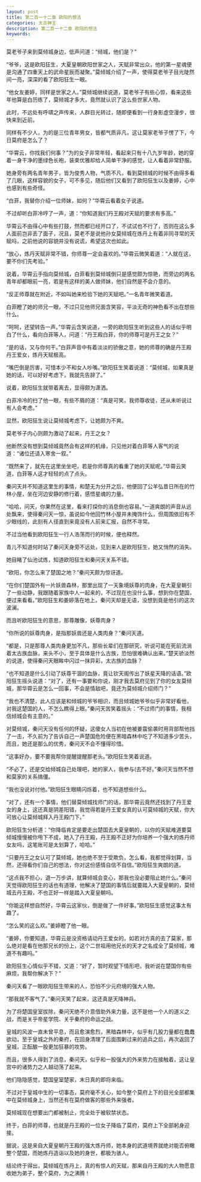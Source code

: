 ```yaml
---
layout: post
title: 第二百一十二章 欧阳的想法
categories: 太古神王
description: 第二百一十二章 欧阳的想法
keywords:
---
```


莫老爷子来到莫倾城身边，低声问道：“倾城，他们是？”

“爷爷，这是欧阳狂生，大夏皇朝欧阳世家之人，天赋非常出众，他的第一星魂便是沟通了四重天上的武命星辰而凝聚。”莫倾城介绍了一声，使得莫老爷子目光陡然间一亮，深深的看了欧阳狂生一眼。

“他女友姜婷，同样是世家之人。”莫倾城继续说道，莫老爷子有些心惊，看来这些年他算是白历练了，莫倾城才多大，竟然就认识了这么些世家人物。

此时，不远处有呼啸之声传来，人群目光转过，随即便看到一行身影虚空漫步，很快来到近前。

同样有不少人，为的是三位青年男女，皆都气质非凡，这让莫家老爷子愣了下，今日莫府是怎么了？

“华霄云，你找我们何事？”为的女子非常年轻，看起来只有十八九岁年龄，她的穿着一身干净的墨绿色长袍，装束优雅却给人简单干净的感觉，让人看着非常舒服。

她身旁有两名青年男子，皆为俊秀人物，气质不凡，看到莫倾城的时候不由得多看了几眼，这样容貌的女子，可不多见，随后他们又看到了欧阳狂生以及姜婷，心中也感到有些奇怪。

“白菲，我替你介绍一位师妹，如何？”华霄云看着女子说道。

不过却听白菲冷哼了一声，道：“你知道我们丹王殿对天赋的要求有多高。”

华霄云不由得心中有些打鼓，然而都已经开口了，不试试也不行了，否则在这么多人面前岂非丢了面子，况且，莫老不是说他孙女莫倾城在炼丹上有着非同寻常的天赋吗，之前他说的容貌并没有说谎，希望这次也如此。

“放心，炼丹天赋非常不错，你师尊一定会喜欢的。”华霄云微笑着道：“人就在这，要不你们先考验。”

说着，华霄云手指向莫倾城，白菲看到莫倾城倒只是感觉颇为惊艳，而旁边的两名青年却都眼前一亮，若是有这样的美人做师妹，他们自然是不会介意的。

“反正师尊就在附近，不如叫她来检验下她的天赋吧。”一名青年微笑着道。

白菲瞪了她的师兄一眼，不过只见他师兄面含笑容，平淡无奇的神色看不出在想些什么。

“呵呵，还望转告一声。”华霄云含笑说道，一旁的欧阳狂生听到这些人的话似乎明白了什么，看向白菲等人，问道：“丹王殿白菲，你的师尊可是丹王之女？”

“是的话，又与你何干。”白菲声音中有着淡淡的骄傲之意，她的师尊的确是丹王殿丹王爱女，炼丹天赋极高。

“嘴巴倒是厉害，可惜本少不和女人吵嘴。”欧阳狂生笑着说道：“莫倾城，如果真是她的话，可以好好考虑下，我就先告辞了。”

说着，欧阳狂生就带着离去，显得颇为潇洒。

白菲冷冷的扫了他一眼，有些不屑的道：“真是可笑，我师尊收徒，还从未听说过有人会考虑。”

显然，欧阳狂生说让莫倾城考虑下，让她颇为不爽。

莫老爷子内心则颇为激动了起来，丹王之女？

他断然没有想到莫倾城竟然会有这样的机缘，只见他对着白菲等人客气的说道：“诸位还请入寒舍一叙。”

“既然来了，就先在这里坐坐吧，若是你师尊真的看重了她的天赋呢。”华霄云笑道，白菲等人这才轻轻的点了点头。

秦问天并不知道这里生的事情，和楚无为分开之后，他便回了公羊弘昔日所在的竹林小屋，坐在河边安静的修行着，感悟星魂的力量。

“哈哈，问天，你果然在这里，看来打探你的消息倒也容易。”一道爽朗的声音从远处飘来，使得秦问天一惊，虽说如今他回竹林小屋并未掩饰什么，但周围依旧有不少眼线的，此刻有人径直到来竟没有人前来汇报，自然不寻常。

不过当他看到欧阳狂生一行人浩荡而行的时候，便也释然。

青儿不知道何时站了秦问天身旁不远处，见到来人是欧阳狂生，她又悄然的消失。

她目睹了仙池试炼，知道欧阳狂生和秦问天关系不错。

“欧阳，你怎么来了楚国之地？”秦问天颇为惊讶道。

“在你们楚国外有一片妖兽森林，那里出现了一天象境妖尊的肉身，在大夏皇朝引了一些动静，我跟随着家族中人一起来的，不过现在也没什么事，想到你在楚国，便过来看看。”欧阳狂生和姜婷落在地上，秦问天却是无语，没想到竟是他引的这次波澜。

而且听欧阳狂生的意思，那尊雕像，妖尊肉身？

“你所说的妖尊肉身，是指那妖兽还是人类肉身？”秦问天道。

“都是，只是那尊人类肉身更加不凡，那些长辈们在那研究，听说可能在死前流淌着太古族血脉，来头不小，至于具体是什么古族，恐怕很难确认出来。”楚天骄淡然的说道，使得秦问天眼眸中闪过一抹异彩，太古族的血脉？

“也不知道是什么引动了妖尊干涸的血脉，竟让钦天阁传出了妖星天降的话语。”欧阳狂生摇头说道：“对了，还有一事要和你说，刚才我去莫府见到了你的女友莫倾城，那华霄云是怎么一回事，不会是情敌吧，竟还为莫倾城介绍师门？”

“我也不清楚，此人应该是和倾城的爷爷相识，而且倾城她爷爷似乎非常好看他，对我这楚国的人，不怎么瞧得上眼。”秦问天苦笑着摇头：“不过师门的事情，我相信倾城会有主意的。”

对莫倾城，秦问天没有任何的怀疑，这傻女人当初在他被姜震偷袭时用背部帮他挡了一击，不久前为了告诉自己一声楚国危险便在黑暗森林中吃了不知道多少苦头，而且，她还是那么的优秀，秦问天不会不懂得珍惜。

“这事好办，要不要我帮你提醒提醒那老头。”欧阳狂生笑着说道。

“不必了，还是交给倾城自己处理吧，她的家人，我参与(去不好。”秦问天当然不想和莫家的关系搞僵。

“我也没说对付他。”欧阳狂生眼睛闪烁着，也不知道想些什么。

“对了，还有一个事情，他们替莫倾城找师门的话，那华霄云竟然还找到了丹王爱女的身上，这还真是阴差阳错，我觉得若是丹王爱女真的认可莫倾城的天赋，你大可放心让莫倾城拜入丹王殿门下。”

欧阳狂生分析道：“你降临肯定是要走出楚国去大夏皇朝的，以你的天赋难道要莫倾城慢慢被你甩下不成，她入了丹王殿，丹王殿不正好为你培养一个强大的炼丹师女友吗，这笔账可是太划算了，哈哈。”

“只要丹王之女认可了莫倾城，她也绝不至于受欺负，怎么看，我都觉得划算，当然，还得看你们自己的想法，你对这份感情自信不自信。”欧阳狂生爽朗的道。

“这点我不担心，退一万步讲，就算倾城会变心，那我也没必要阻止她什么。”秦问天觉得欧阳狂生的话也有道理，他解决了楚国的事情后就要踏入大夏皇朝的，莫倾城去丹王殿，不也正好一样是踏入大夏皇朝吗。

“你能这样想自然好，华霄云这家伙，倒是做了一件好事。”欧阳狂生感觉这事太有趣了。

“怎么笑的这么欢。”姜婷瞪了他一眼。

“姜婷，你要知道，华霄云是没资格请动丹王爱女的，如若对方真的去了莫家，那么绝对是看在他那兄长的份上，这个二世祖用他兄长的天才之名成全了莫倾城，难道不有趣吗。”

欧阳狂生心情似乎不错，又道：“好了，暂时观望下情形吧，我听说在楚国你有些麻烦，我帮你解决下？”

秦问天看了一眼欧阳狂生带来的人，恐怕不少元府境的强大人物。

“那我就不客气了。”秦问天笑了起来，这还真是天降神兵。

为了将楚国皇室拔除，秦问天绝不介意借助外来力量，这不是他一个人的道义之战，而是关乎帝星学院、关乎秦府的命运之战。

皇城的风波一直未曾平息，而且愈演愈烈，黑暗森林中，似乎有几股力量都在蠢蠢欲动，至于皇城之外的秦府，在回身清理了后面围剿过来的追兵之后，再次返回了皇城，正酝酿一股更加狂暴的攻势。

而且，很多人得到了消息，秦问天，似乎和一股强大的外来势力在接触着，这让皇宫中的诸势力之人越动荡了起来。

他们隐隐感觉，楚国皇室楚家，末日真的即将来临。

不过对于皇城中生的一切事态，莫府毫不关心，如今整个莫府上下的目光全部都集中在莫倾城身上，当然还有在莫府做客的那些外来强者。

莫倾城现在想要出门都被制止，完全处于被软禁状态。

终于，白菲的师尊，也就是丹王殿的一位女子降临了莫府，莫府上下全部躬身迎接。

据说，这是来自大夏皇朝丹王殿的强大炼丹师，她本身的武道境界就绝对能否俯瞰整个楚国，而她炼丹造诣以及她的身世，都极为骇人。

结论终于得出，莫倾城在炼丹上，真的有惊人的天赋，那来自丹王殿的大人物愿意收她为弟子，整个莫府，为之沸腾！
